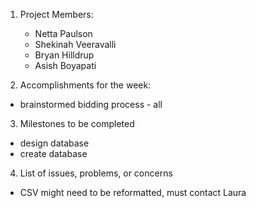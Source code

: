 1. Project Members:
   - Netta Paulson
   - Shekinah Veeravalli
   - Bryan Hilldrup
   - Asish Boyapati
   
2. Accomplishments for the week:
  - brainstormed bidding process - all
   
3. Milestones to be completed
  - design database
  - create database
    
4. List of issues, problems, or concerns
  - CSV might need to be reformatted, must contact Laura
